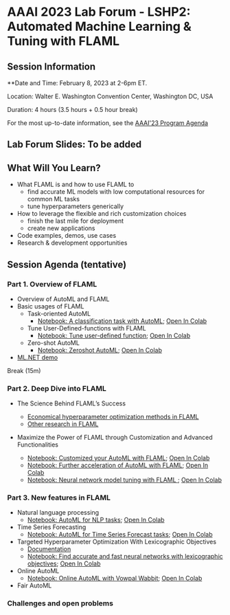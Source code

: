# AAAI 2023 Lab Forum - LSHP2: Automated Machine Learning & Tuning with FLAML

## Session Information

**Date and Time: February 8, 2023 at 2-6pm ET.

Location: Walter E. Washington Convention Center, Washington DC, USA

Duration: 4 hours (3.5 hours + 0.5 hour break)

For the most up-to-date information, see the [AAAI'23 Program Agenda](https://aaai.org/Conferences/AAAI-23/aaai23tutorials/)

## Lab Forum Slides: To be added

## What Will You Learn?

- What FLAML is and how to use FLAML to
    - find accurate ML models with low computational resources for common ML tasks
    - tune hyperparameters generically
- How to leverage the flexible and rich customization choices
  - finish the last mile for deployment
  - create new applications
- Code examples, demos, use cases
- Research & development opportunities

## Session Agenda (tentative)

### **Part 1. Overview of FLAML**

- Overview of AutoML and FLAML
- Basic usages of FLAML
    - Task-oriented AutoML
        - [Notebook: A classification task with AutoML](https://github.com/microsoft/FLAML/blob/tutorial-aaai23/notebook/automl_classification.ipynb); [Open In Colab](https://colab.research.google.com/github/microsoft/FLAML/blob/tutorial-aaai23/notebook/automl_classification.ipynb)
    - Tune User-Defined-functions with FLAML
        - [Notebook: Tune user-defined function](https://github.com/microsoft/FLAML/blob/tutorial-aaai23/notebook/tune_demo.ipynb); [Open In Colab](https://colab.research.google.com/github/microsoft/FLAML/blob/tutorial-aaai23/notebook/tune_demo.ipynb)
    - Zero-shot AutoML
        - [Notebook: Zeroshot AutoML](https://github.com/microsoft/FLAML/blob/tutorial-aaai23/notebook/zeroshot_lightgbm.ipynb); [Open In Colab](https://colab.research.google.com/github/microsoft/FLAML/blob/tutorial-aaai23/notebook/zeroshot_lightgbm.ipynb)
- [ML.NET demo](https://docs.microsoft.com/dotnet/machine-learning/tutorial-aaai23/predict-prices-with-model-builder)

Break (15m)

### **Part 2. Deep Dive into FLAML**
- The Science Behind FLAML’s Success
    - [Economical hyperparameter optimization methods in FLAML](https://microsoft.github.io/FLAML/docs/Use-Cases/Tune-User-Defined-Function/#hyperparameter-optimization-algorithm)
    - [Other research in FLAML](https://microsoft.github.io/FLAML/docs/Research)

- Maximize the Power of FLAML through Customization and Advanced Functionalities
    - [Notebook: Customized your AutoML with FLAML](https://github.com/microsoft/FLAML/blob/tutorial-aaai23/notebook/customize_your_automl_with_flaml.ipynb); [Open In Colab](https://colab.research.google.com/github/microsoft/FLAML/blob/tutorial-aaai23/notebook/customize_your_automl_with_flaml.ipynb)
    - [Notebook: Further acceleration of AutoML with FLAML](https://github.com/microsoft/FLAML/blob/tutorial-aaai23/notebook/further_acceleration_of_automl_with_flaml.ipynb); [Open In Colab](https://colab.research.google.com/github/microsoft/FLAML/blob/tutorial-aaai23/notebook/further_acceleration_of_automl_with_flaml.ipynb)
    - [Notebook: Neural network model tuning with FLAML ](https://github.com/microsoft/FLAML/blob/tutorial-aaai23/notebook/further_acceleration_of_tune.ipynb); [Open In Colab](https://colab.research.google.com/github/microsoft/FLAML/blob/tutorial-aaai23/notebook/further_acceleration_of_tune.ipynb)


### **Part 3. New features in FLAML**
- Natural language processing
    - [Notebook: AutoML for NLP tasks](https://github.com/microsoft/FLAML/blob/tutorial-aaai23/notebook/automl_nlp.ipynb); [Open In Colab](https://colab.research.google.com/github/microsoft/FLAML/blob/tutorial-aaai23/notebook/automl_nlp.ipynb)
- Time Series Forecasting
    - [Notebook: AutoML for Time Series Forecast tasks](https://github.com/microsoft/FLAML/blob/tutorial-aaai23/notebook/automl_time_series_forecast.ipynb); [Open In Colab](https://colab.research.google.com/github/microsoft/FLAML/blob/tutorial-aaai23/notebook/automl_time_series_forecast.ipynb)
- Targeted Hyperparameter Optimization With Lexicographic Objectives
    - [Documentation](https://microsoft.github.io/FLAML/docs/Use-Cases/Tune-User-Defined-Function/#lexicographic-objectives)
    - [Notebook: Find accurate and fast neural networks with lexicographic objectives](https://github.com/microsoft/FLAML/blob/tutorial-aaai23/notebook/tune_lexicographic.ipynb); [Open In Colab](https://colab.research.google.com/github/microsoft/FLAML/blob/tutorial-aaai23/notebook/tune_lexicographic.ipynb)
- Online AutoML
    - [Notebook: Online AutoML with Vowpal Wabbit](https://github.com/microsoft/FLAML/blob/tutorial-aaai23/notebook/autovw.ipynb); [Open In Colab](https://colab.research.google.com/github/microsoft/FLAML/blob/tutorial-aaai23/notebook/autovw.ipynb)
- Fair AutoML
### Challenges and open problems
